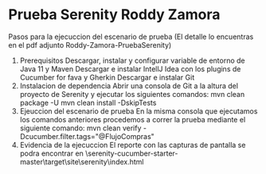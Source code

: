 # Prueba Serenity Roddy Zamora
Pasos para la ejecuccion del escenario de prueba (El detalle lo encuentras en el pdf adjunto Roddy-Zamora-PruebaSerenity)

1. Prerequisitos
   Descargar, instalar y configurar variable de entorno de Java 11 y Maven
   Descargar e instalar IntellJ Idea con los plugins de Cucumber for fava y Gherkin
   Descargar e instalar Git
2. Instalacion de dependencia
   Abrir una consola de Git a la altura del proyecto de Serenity y ejecutar los siguientes comandos:
   mvn clean package -U
   mvn clean install -DskipTests
3. Ejeuccion del escenario de prueba
   En la misma consola que ejecutamos los comandos anteriores procedemos a correr la prueba mediante el siguiente comando:
   mvn clean verify -Dcucumber.filter.tags="@FlujoCompras"
4. Evidencia de la ejecuccion
   El reporte con las capturas de pantalla se podra encontrar en \serenity-cucumber-starter-master\target\site\serenity\index.html

   
